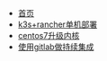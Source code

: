 <!-- docs/_sidebar.md -->

* [首页](README.md)
* [k3s+rancher单机部署](deploy/k3s_rancher_deploy.md)
* [centos7升级内核](deploy/centos_kernal.md)
* [使用gitlab做持续集成](deploy/ci.md)


